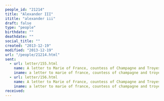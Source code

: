 ```yaml
---
people_id: "21214"
title: "Alexander III"
ititle: "alexander iii"
draft: false
type: "people"
birthdate: ""
deathdate: ""
social_title: ""
created: "2013-12-19"
modified: "2013-12-19"
url: "/people/21214.html"
sent:
  - url: letter/155.html
    name: A letter to Marie of France, countess of Champagne and Troyes (1179)
    iname: a letter to marie of france, countess of champagne and troyes (1179)
  - url: letter/156.html
    name: A letter to Marie of France, countess of Champagne and Troyes (1180, June 17)
    iname: a letter to marie of france, countess of champagne and troyes (1180, june 17)
received:
---
```

